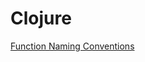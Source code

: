# Clojure

[Function Naming Conventions](https://stuartsierra.com/2016/01/09/how-to-name-clojure-functions)